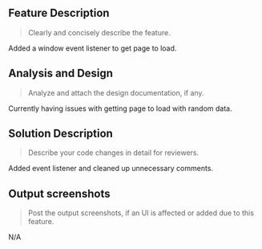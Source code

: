 ## Feature Description
>Clearly and concisely describe the feature.

Added a window event listener to get page to load.

## Analysis and Design
>Analyze and attach the design documentation, if any.

Currently having issues with getting page to load with random data.

## Solution Description
>Describe your code changes in detail for reviewers.

Added event listener and cleaned up unnecessary comments.

## Output screenshots
>Post the output screenshots, if an UI is affected or added due to this feature.

N/A
